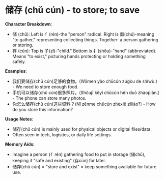 # **储存 (chǔ cún) - to store; to save**

**Character Breakdown**:  
- 储 (chǔ): Left is 亻(rén)-the "person" radical. Right is 芻(chú)-meaning "to gather," representing collecting things. Together: a person gathering or storing.  
- 存 (cún): Top is 子(zǐ)-"child." Bottom is 扌(shǒu)-"hand" (abbreviated). Means "to exist," picturing hands protecting or holding something safely.

**Examples**:  
- 我们要储存(chǔ cún)足够的食物。(Wǒmen yào chǔcún zúgòu de shíwù.) - We need to store enough food.  
- 手机可以储存(chǔ cún)很多照片。(Shǒujī kěyǐ chǔcún hěn duō zhàopiàn.) - The phone can store many photos.  
- 你怎么储存(chǔ cún)这些资料？(Nǐ zěnme chǔcún zhèxiē zīliào?) - How do you store this information?

**Usage Notes**:  
- 储存(chǔ cún) is mainly used for physical objects or digital files/data.  
- Often seen in tech, logistics, or daily life settings.

**Memory Aids**:  
- Imagine a person (亻rén) gathering food to put in storage (储chǔ), keeping it "safe and existing" (存cún) for later.  
- 储存(chǔ cún) = "store and exist" = keep something available for future use.
